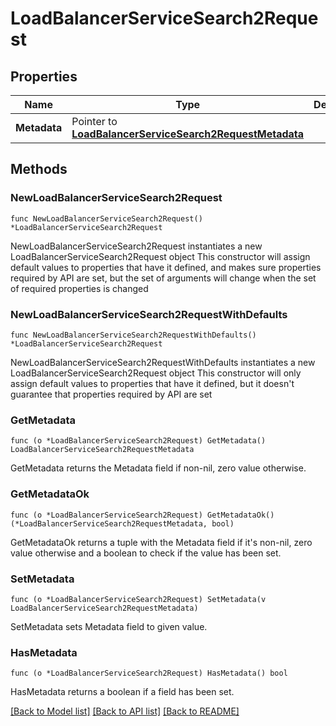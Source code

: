 # LoadBalancerServiceSearch2Request

## Properties

Name | Type | Description | Notes
------------ | ------------- | ------------- | -------------
**Metadata** | Pointer to [**LoadBalancerServiceSearch2RequestMetadata**](LoadBalancerServiceSearch2RequestMetadata.md) |  | [optional] 

## Methods

### NewLoadBalancerServiceSearch2Request

`func NewLoadBalancerServiceSearch2Request() *LoadBalancerServiceSearch2Request`

NewLoadBalancerServiceSearch2Request instantiates a new LoadBalancerServiceSearch2Request object
This constructor will assign default values to properties that have it defined,
and makes sure properties required by API are set, but the set of arguments
will change when the set of required properties is changed

### NewLoadBalancerServiceSearch2RequestWithDefaults

`func NewLoadBalancerServiceSearch2RequestWithDefaults() *LoadBalancerServiceSearch2Request`

NewLoadBalancerServiceSearch2RequestWithDefaults instantiates a new LoadBalancerServiceSearch2Request object
This constructor will only assign default values to properties that have it defined,
but it doesn't guarantee that properties required by API are set

### GetMetadata

`func (o *LoadBalancerServiceSearch2Request) GetMetadata() LoadBalancerServiceSearch2RequestMetadata`

GetMetadata returns the Metadata field if non-nil, zero value otherwise.

### GetMetadataOk

`func (o *LoadBalancerServiceSearch2Request) GetMetadataOk() (*LoadBalancerServiceSearch2RequestMetadata, bool)`

GetMetadataOk returns a tuple with the Metadata field if it's non-nil, zero value otherwise
and a boolean to check if the value has been set.

### SetMetadata

`func (o *LoadBalancerServiceSearch2Request) SetMetadata(v LoadBalancerServiceSearch2RequestMetadata)`

SetMetadata sets Metadata field to given value.

### HasMetadata

`func (o *LoadBalancerServiceSearch2Request) HasMetadata() bool`

HasMetadata returns a boolean if a field has been set.


[[Back to Model list]](../README.md#documentation-for-models) [[Back to API list]](../README.md#documentation-for-api-endpoints) [[Back to README]](../README.md)


